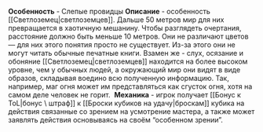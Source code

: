 **Особенность** - Слепые провидцы
**Описание** - особенность [[Светлоземец|светлоземцев]]. Дальше 50 метров мир для них превращается в хаотичную мешанину. Чтобы разглядеть очертания, расстояние должно быть меньше 10 метров. Они не различают цветов — для них этого понятия просто не существует. Из-за этого они не могут читать обычные печатные книги. Взамен же - слух, осязание и обоняние [[Светлоземец|светлоземцев]] находится на более высоком уровне, чем у обычных людей, а окружающий мир они видят в виде образов, складывая воедино всю полученную информацию. Так, например, маг огня может им представляться как сгусток огня, хотя на самом деле человек не горит. 
**Механика** - игрок получает [[Бонус к ToL|бонус \ штраф]] к [[Броски кубиков на удачу|броскам]] кубика на действия связанные со зрением на усмотрение мастера, а также может заявлять действия основываясь на своём “особенном зрении”. 